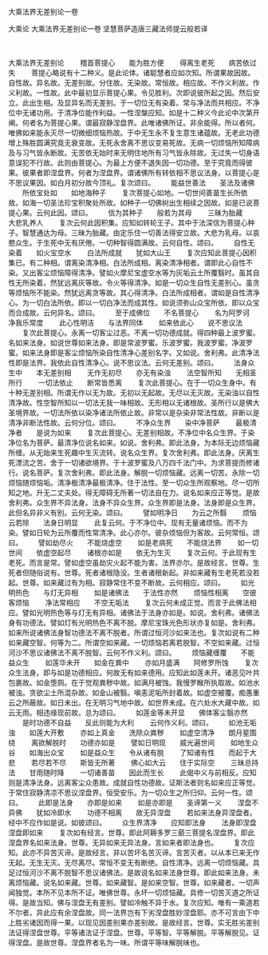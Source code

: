 大乘法界无差别论一卷


大乘论
大乘法界无差别论一卷
坚慧菩萨造唐三藏法师提云般若译


　　

大乘法界无差别论
　　稽首菩提心　　能为胜方便
　　得离生老死　　病苦依过失
　　菩提心略说有十二种义。是此论体。诸聪慧者应如次知。所谓果故因故。自性故。异名故。无差别故。分住故。无染故。常恒故。相应故。不作义利故。作义利故。一性故。此中最初显示菩提心果。令见胜利。次即说彼所起之因。然后安立。此出生相。及显异名而无差别。于一切位无有染着。常与净法而共相应。不净位中无诸功用。于清净位能作利益。一性涅槃应知。如是十二种义今此论中次第开阐。何者名为菩提心果。谓最寂静涅盘界。此唯诸佛所证。非余能得。所以者何。唯佛如来能永灭尽一切微细烦恼热故。于中无生永不复生意生诸蕴故。无老此功德增上殊胜圆满究竟无衰变故。无死永舍离不思议变易死故。无病一切烦恼所知障病及与习气皆永断故。无苦依无始时来无明住地所有习气皆永除故。无过失一切身语意误犯不行故。此则由菩提心。为最上方便不退失因一切功德。至于究竟而得彼果。彼果者即涅盘界。何者为涅盘界。谓诸佛所有转依相不思议法身。以菩提心是不思议果因。如白月初分故今顶礼。复次颂曰。
　　能益世善法　　圣法及诸佛
　　所依宝处如　　如地海种子
　　复次菩提心如地。一切世间善苗生长所依故。如海一切圣法珍宝积聚处所故。如种子一切佛树出生相续之因故。如是已说菩提心果。云何此因。颂曰。
　　信为其种子　　般若为其母
　　三昧为胎藏　　大悲乳养人
　　复次云何此因积集。应知如转轮王子。其中于法深信为菩提心种子。智慧通达为母。三昧为胎藏。由定乐住一切善法得安立故。大悲为乳母。以哀愍众生。于生死中无有厌倦。一切种智得圆满故。云何自性。颂曰。
　　自性无染着　　如火宝空水
　　白法所成就　　犹如大山王
　　复次应知此菩提心因积集已。有二种相。谓离染清净相。白法所成相。离染清净相者。谓即此心自性不染。又出客尘烦恼障得清净。譬如火摩尼宝虚空水等为灰垢云土所覆翳时。虽其自性无所染着。然犹远离灰等故。令火等得清净。如是一切众生自性无差别心。虽贪等烦恼所不能染。然犹远离贪等故。其心得清净。白法所成相者。谓如是自性清净心。为一切白法所依。即以一切白净法而成其性。如说须弥山众宝所依。即以众宝而合成故。云何异名。颂曰。
　　至于成佛位　　不名菩提心
　　名为阿罗诃　　净我乐常度
　　此心性明洁　　与法界同体
　　如来依此心　　说不思议法
　　复次此菩提心。永离一切客尘过恶。不离一切功德成就。得四种最上波罗蜜。名如来法身。如说世尊如来法身。即是常波罗蜜。乐波罗蜜。我波罗蜜。净波罗蜜。如来法身即是客尘烦恼所染自性清净心差别名字。又如说。舍利弗。此清净法性即是法界。我依此自性清净心。说不思议法。云何无差别。颂曰。
　　法身众生中　　本无差别相
　　无作无初尽　　亦无有染浊
　　法空智所知　　无相圣所行
　　一切法依止　　断常皆悉离
　　复次此菩提心。在于一切众生身中。有十种无差别相。所谓无作以无为故。无初以无起故。无尽以无灭故。无染浊以自性清净故。性空智所知以一切法无我一味相故。无形相以无诸根故。圣所行以是佛大圣境界故。一切法所依以染净诸法所依止故。非常以是杂染非常法性故。非断以是清净非断法性故。云何分位。颂曰。
　　不净众生界　　染中净菩萨
　　最极清净者　　是说为如来
　　复次此菩提心。无差别相故。不净位中名众生界。于染净位名为菩萨。最清净位说名如来。如说。舍利弗。即此法身。为本际无边烦恼藏所缠。从无始来生死趣中生灭流转。说名众生界。复次舍利弗。即此法身。厌离生死漂流之苦。舍于一切诸欲境界。于十波罗蜜及八万四千法门中。为求菩提而修诸行。说名菩萨。复次舍利弗。即此法身。解脱一切烦恼藏。远离一切苦。永除一切烦恼随烦恼垢。清净极清净最极清净。住于法性。至一切众生所观察地。尽一切所知之地。升无二丈夫处。得无障碍无所著一切法自在力。说名如来应正等觉。是故舍利弗。众生界不异法身。法身不异众生界。众生界即是法身。法身即是众生界。此但名异非义有别。云何无染。颂曰。
　　譬如明净日　　为云之所翳
　　烦恼云若除　　法身日明显
　　此复云何。于不净位中。现有无量诸烦恼。而不为染。譬如日轮为云所覆而性常清净。此心亦尔。彼杂烦恼但为客故。云何常恒。颂曰。
　　譬如劫尽火　　不能烧虚空
　　如是老病死　　不能烧法界
　　如一切世间　　依虚空起尽
　　诸根亦如是　　依无为生灭
　　复次云何。于此现有生老死。而言是常。譬如虚空虽劫灾火起不能为害。法界亦尔。是故经言。世尊。生死者但随俗说有。世尊。死者诸根隐没。生者诸根新起。非如来藏有生老死若没若起。世尊。如来藏过有为相。寂静常住不变不断故。云何相应。颂曰。
　　如光明热色　　与灯无异相
　　如是诸佛法　　于法性亦然
　　烦恼性相离　　空彼客烦恼
　　净法常相应　　不空无垢法
　　复次云何未成正觉。而言于此佛法相应。譬如光明热色等与灯无有异相。诸佛法于法身亦如是。如说。舍利弗。诸佛法身有功德法。譬如灯有光明热色不离不脱。摩尼宝珠光色形状亦复如是。舍利弗。如来所说诸佛法身智功德法不离不脱者。所谓过恒河沙如来法也。复次如说有二种如来藏空智。何等为二。所谓空如来藏。一切烦恼若离若脱智。不空如来藏。过恒河沙不思议诸佛法不离不脱智。云何不作义利。颂曰。
　　烦恼藏缠覆　　不能益众生
　　如莲华未开　　如金在粪中
　　亦如月盛满　　阿修罗所蚀
　　复次众生法身。即与如是功德相应。何故无有如来德用。应知此如莲未开。诸恶见叶共包裹故。如金堕厕。在于觉观粪秽中故。如满月被蚀。我慢罗睺所执取故。如池水被浊。贪欲尘土所混杂故。如金山被翳。嗔恚泥垢所封着故。如虚空被覆。痴愚重云之所蔽故。如日未出。在无明习气地中故。如世界未成。在六处水大藏中故。如云无雨。相违缘现前故。总为颂曰。
　　如莲金等未开显　　佛体客尘翳亦然
　　是时功德不自益　　反此则能为大利
　　云何作义利。颂曰。
　　如池无垢浊　　如莲大开敷
　　亦如上真金　　洗除众粪秽
　　如虚空清净　　朗月星围绕
　　离欲解脱时　　功德亦如是
　　譬如日明现　　威光遍世间
　　如地生众谷　　如海出众宝
　　如是益众生　　令从诸有脱
　　了知诸有性　　而起于大悲
　　若尽若不尽　　斯皆无所著
　　佛心如大云　　住于实际空
　　三昧总持法　　甘雨随时降
　　一切诸善苗　　因此而生长
　　此偈中义与前相反。应知则是清净法身。远离客尘众患故。成就自性功德故。证斯法者则名如来应正等觉。于常住寂静清凉不思议涅盘界。恒受安乐。为一切众生之所归仰。云何一性。颂曰。
　　此即是法身　　亦即是如来
　　如是亦即是　　圣谛第一义
　　涅盘不异佛　　犹如冷即水
　　功德不相离　　故无异涅盘
　　若如来法身异涅盘者。经中不应作如是说。如彼颂曰。
　　众生界清净　　应知即法身
　　法身即涅盘　　涅盘即如来
　　复次如有经言。世尊。即此阿耨多罗三藐三菩提名涅盘界。即此涅盘界名如来法身。世尊。无异如来无异法身。言如来者即法身也。
　　复次应知。此亦不异苦灭谛。是故经言。非以苦坏名苦灭谛。言苦灭者。以从本已来无作无起。无生无灭。无尽离尽。常恒不变无有断绝。自性清净。远离一切烦恼藏。具足过恒河沙不离不脱智不思议诸佛法。是故说名如来法身世尊。即此如来法身。未离烦恼藏。说名如来藏。世尊。如来藏智。是如来空智。世尊。如来藏者。一切声闻独觉。本所不见本所不证。唯佛世尊。永坏一切烦恼藏。具修一切苦灭道之所证得。是故当知。佛与涅盘无有差别。譬如冷触不异于水。复次应知。唯有一乘道若不尔者。异此应有余涅盘故。同一法界岂有下劣涅盘胜妙涅盘耶。亦不可言由下中上胜劣诸因而得一果。以现见因差别果亦差别故。是故经言。世尊。实无胜劣差别法证得涅盘世尊。平等诸法证于涅盘。世尊。平等智。平等解脱。平等解脱见。证得涅盘。是故世尊。涅盘界者名为一味。所谓平等味解脱味也。

 
